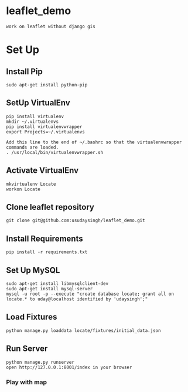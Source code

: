 # leaflet_demo
	work on leaflet without django gis

# Set Up

## Install Pip
	sudo apt-get install python-pip

## SetUp VirtualEnv

	pip install virtualenv
	mkdir ~/.virtualenvs
	pip install virtualenvwrapper
	export Projects=~/.virtualenvs
	
	Add this line to the end of ~/.bashrc so that the virtualenvwrapper commands are loaded.
	. /usr/local/bin/virtualenvwrapper.sh

## Activate VirtualEnv
	mkvirtualenv Locate
	workon Locate

## Clone leaflet repository
	git clone git@github.com:usudaysingh/leaflet_demo.git

## Install Requirements
	pip install -r requirements.txt

## Set Up MySQL
	sudo apt-get install libmysqlclient-dev
	sudo apt-get install mysql-server
	mysql -u root -p --execute "create database locate; grant all on locate.* to uday@localhost identified by 'udaysingh';"

## Load Fixtures
	python manage.py loaddata locate/fixtures/initial_data.json

## Run Server
	python manage.py runserver
	open http://127.0.0.1:8001/index in your browser

### Play with map